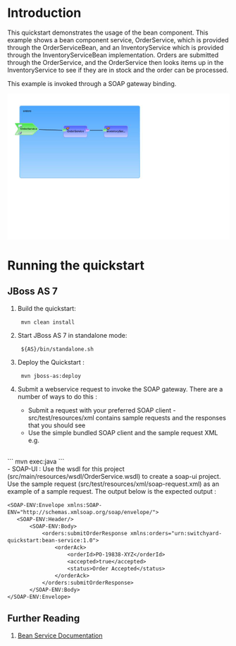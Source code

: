 Introduction
============
This quickstart demonstrates the usage of the bean component.   This example shows a bean component 
service, OrderService, which is provided through the OrderServiceBean, and an InventoryService which 
is provided through the InventoryServiceBean implementation.    Orders are submitted through the 
OrderService, and the OrderService then looks items up in the InventoryService to see if they are 
in stock and the order can be processed.

This example is invoked through a SOAP gateway binding.

![Bean Service Quickstart](https://github.com/jboss-switchyard/quickstarts/raw/master/bean-service/bean-service.jpg)

Running the quickstart
======================

JBoss AS 7
----------
1. Build the quickstart:

        mvn clean install

2. Start JBoss AS 7 in standalone mode:

        ${AS}/bin/standalone.sh

3. Deploy the Quickstart : 

        mvn jboss-as:deploy

4. Submit a webservice request to invoke the SOAP gateway.  There are a number of ways to do this :
      - Submit a request with your preferred SOAP client - src/test/resources/xml contains sample 
        requests and the responses that you should see
      - Use the simple bundled SOAP client and the sample request XML e.g.
<br/>
```
            mvn exec:java
```
<br/>
      - SOAP-UI : Use the wsdl for this project (src/main/resources/wsdl/OrderService.wsdl) to create 
        a soap-ui project.    Use the sample request (src/test/resources/xml/soap-request.xml) as an 
        example of a sample request.  The output below is the expected output :

```
<SOAP-ENV:Envelope xmlns:SOAP-ENV="http://schemas.xmlsoap.org/soap/envelope/">
   <SOAP-ENV:Header/>
       <SOAP-ENV:Body>
           <orders:submitOrderResponse xmlns:orders="urn:switchyard-quickstart:bean-service:1.0">
               <orderAck>
                   <orderId>PO-19838-XYZ</orderId>
                   <accepted>true</accepted>
                   <status>Order Accepted</status>
               </orderAck>
           </orders:submitOrderResponse>
       </SOAP-ENV:Body>
</SOAP-ENV:Envelope>
```

## Further Reading

1. [Bean Service Documentation](https://docs.jboss.org/author/display/SWITCHYARD/Bean)
